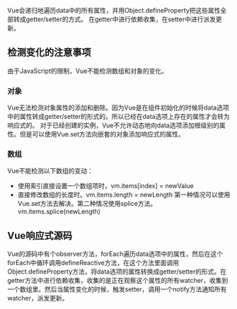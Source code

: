 Vue会递归地遍历data中的所有属性，并用Object.defineProperty把这些属性全部转成getter/setter的方式。
在getter中进行依赖收集，在setter中进行派发更新。
## 检测变化的注意事项
由于JavaScript的限制，Vue不能检测数组和对象的变化。
### 对象
Vue无法检测对象属性的添加和删除。因为Vue是在组件初始化的时候将data选项中的属性转成getter/setter的形式的。所以已经在data选项上存在的属性才会转为响应式的。
对于已经创建的实例，Vue不允许动态地向data选项添加根级别的属性。但是可以使用Vue.set方法向嵌套的对象添加响应式的属性。
### 数组
Vue不能检测以下数组的变动：
+ 使用索引直接设置一个数组项时，vm.items[index] = newValue
+ 直接修改数组的长度时。vm.items.length = newLength
第一种情况可以使用Vue.set方法去解决。第二种情况使用splice方法。vm.items.splice(newLength)
## Vue响应式源码
Vue的源码中有个observer方法，forEach遍历data选项中的属性，然后在这个forEach中循环调用defineReactive方法，在这个方法里面调用Object.defineProperty方法，将data选项的属性转换成getter/setter的形式。在getter方法中进行依赖收集，收集的是正在观察这个属性的所有watcher，收集到一个数组里。然后当属性变化的时候，触发setter，调用一个notify方法通知所有watcher，派发更新。
